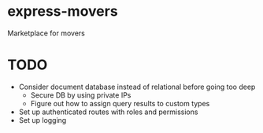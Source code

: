 # express-movers

Marketplace for movers

# TODO
- Consider document database instead of relational before going too deep
  - Secure DB by using private IPs
  - Figure out how to assign query results to custom types
- Set up authenticated routes with roles and permissions
- Set up logging
